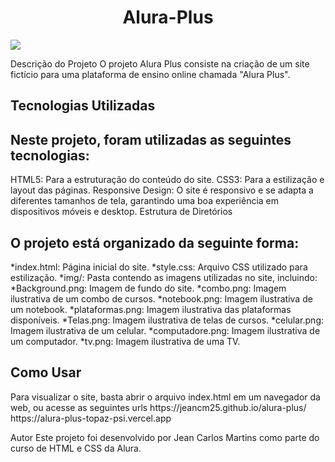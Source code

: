 <h1 align="center">Alura-Plus </h1>
<img src="![Logo](https://github.com/JeanCM25/alura-plus/assets/113556594/41107e5c-8fa6-455e-97ef-ae7ef65b236d)"/>

Descrição do Projeto
O projeto Alura Plus consiste na criação de um site fictício para uma plataforma de ensino online chamada "Alura Plus".

<h2 color:#3c92fa>Tecnologias Utilizadas</h2>

<h2 color:#3c92fa>Neste projeto, foram utilizadas as seguintes tecnologias:</h2>

HTML5: Para a estruturação do conteúdo do site.
CSS3: Para a estilização e layout das páginas.
Responsive Design: O site é responsivo e se adapta a diferentes tamanhos de tela, garantindo uma boa experiência em dispositivos móveis e desktop.
Estrutura de Diretórios

<h2 color:#3c92fa>O projeto está organizado da seguinte forma:</h2>

*index.html: Página inicial do site.
*style.css: Arquivo CSS utilizado para estilização.
*img/: Pasta contendo as imagens utilizadas no site, incluindo:
*Background.png: Imagem de fundo do site.
*combo.png: Imagem ilustrativa de um combo de cursos.
*notebook.png: Imagem ilustrativa de um notebook.
*plataformas.png: Imagem ilustrativa das plataformas disponíveis.
*Telas.png: Imagem ilustrativa de telas de cursos.
*celular.png: Imagem ilustrativa de um celular.
*computadore.png: Imagem ilustrativa de um computador.
*tv.png: Imagem ilustrativa de uma TV.

<h2 color:#3c92fa>Como Usar</h2>
Para visualizar o site, basta abrir o arquivo index.html em um navegador da web, ou acesse as seguintes urls  https://jeancm25.github.io/alura-plus/ https://alura-plus-topaz-psi.vercel.app

Autor
Este projeto foi desenvolvido por Jean Carlos Martins como parte do curso de HTML e CSS da Alura.
